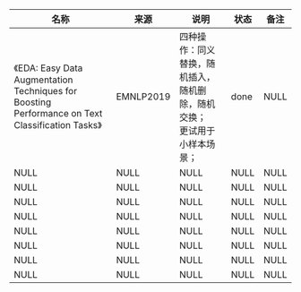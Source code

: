 |名称  |  来源   | 说明  |状态   | 备注  |
|  ----  | ----  |----  | ----  |----  |
| 《EDA: Easy Data Augmentation Techniques for Boosting Performance on Text Classification Tasks》  | EMNLP2019 |四种操作：同义替换，随机插入，随机删除，随机交换；<br/>更试用于小样本场景； |done |NULL |
| NULL  | NULL |NULL |NULL |NULL |
| NULL  | NULL |NULL |NULL |NULL |
| NULL  | NULL |NULL |NULL |NULL |
| NULL  | NULL |NULL |NULL |NULL |
| NULL  | NULL |NULL |NULL |NULL |
| NULL  | NULL |NULL |NULL |NULL |
| NULL  | NULL |NULL |NULL |NULL |
| NULL  | NULL |NULL |NULL |NULL |
